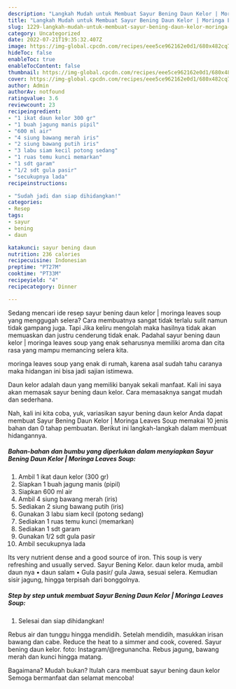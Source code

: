 ```yaml
---
description: "Langkah Mudah untuk Membuat Sayur Bening Daun Kelor | Moringa Leaves Soup yang Enak, Buat Buka Puasa Lezat"
title: "Langkah Mudah untuk Membuat Sayur Bening Daun Kelor | Moringa Leaves Soup yang Enak, Buat Buka Puasa Lezat"
slug: 1229-langkah-mudah-untuk-membuat-sayur-bening-daun-kelor-moringa-leaves-soup-yang-enak-buat-buka-puasa-lezat
category: Uncategorized
date: 2022-07-21T19:35:32.407Z
image: https://img-global.cpcdn.com/recipes/eee5ce962162e0d1/680x482cq70/sayur-bening-daun-kelor-moringa-leaves-soup-foto-resep-utama.jpg
hideToc: false
enableToc: true
enableTocContent: false
thumbnail: https://img-global.cpcdn.com/recipes/eee5ce962162e0d1/680x482cq70/sayur-bening-daun-kelor-moringa-leaves-soup-foto-resep-utama.jpg
cover: https://img-global.cpcdn.com/recipes/eee5ce962162e0d1/680x482cq70/sayur-bening-daun-kelor-moringa-leaves-soup-foto-resep-utama.jpg
author: Admin
authorAv: notfound
ratingvalue: 3.6
reviewcount: 23
recipeingredient:
- "1 ikat daun kelor 300 gr"
- "1 buah jagung manis pipil"
- "600 ml air"
- "4 siung bawang merah iris"
- "2 siung bawang putih iris"
- "3 labu siam kecil potong sedang"
- "1 ruas temu kunci memarkan"
- "1 sdt garam"
- "1/2 sdt gula pasir"
- "secukupnya lada"
recipeinstructions:

- "Sudah jadi dan siap dihidangkan!"
categories:
- Resep
tags:
- sayur
- bening
- daun

katakunci: sayur bening daun 
nutrition: 236 calories
recipecuisine: Indonesian
preptime: "PT27M"
cooktime: "PT33M"
recipeyield: "4"
recipecategory: Dinner

---
```



Sedang mencari ide resep sayur bening daun kelor | moringa leaves soup yang menggugah selera? Cara membuatnya sangat tidak terlalu sulit namun tidak gampang juga. Tapi Jika keliru mengolah maka hasilnya tidak akan memuaskan dan justru cenderung tidak enak. Padahal sayur bening daun kelor | moringa leaves soup yang enak seharusnya memiliki aroma dan cita rasa yang mampu memancing selera kita.

 moringa leaves soup yang enak di rumah, karena asal sudah tahu caranya maka hidangan ini bisa jadi sajian istimewa.

Daun kelor adalah daun yang memiliki banyak sekali manfaat. Kali ini saya akan memasak sayur bening daun kelor. Cara memasaknya sangat mudah dan sederhana.


Nah, kali ini kita coba, yuk, variasikan sayur bening daun kelor  Anda dapat membuat Sayur Bening Daun Kelor | Moringa Leaves Soup memakai 10 jenis bahan dan 0 tahap pembuatan. Berikut ini langkah-langkah dalam membuat hidangannya.

<!--inarticleads1-->

##### Bahan-bahan dan bumbu yang diperlukan dalam menyiapkan Sayur Bening Daun Kelor | Moringa Leaves Soup:

1. Ambil 1 ikat daun kelor (300 gr)
1. Siapkan 1 buah jagung manis (pipil)
1. Siapkan 600 ml air
1. Ambil 4 siung bawang merah (iris)
1. Sediakan 2 siung bawang putih (iris)
1. Gunakan 3 labu siam kecil (potong sedang)
1. Sediakan 1 ruas temu kunci (memarkan)
1. Sediakan 1 sdt garam
1. Gunakan 1/2 sdt gula pasir
1. Ambil secukupnya lada


Its very nutrient dense and a good source of iron. This soup is very refreshing and usually served. Sayur Bening Kelor. daun kelor muda, ambil daun nya • daun salam • Gula pasir/ gula Jawa, sesuai selera. Kemudian sisir jagung, hingga terpisah dari bonggolnya. 

<!--inarticleads2-->

##### Step by step untuk membuat Sayur Bening Daun Kelor | Moringa Leaves Soup:


1. Selesai dan siap dihidangkan!

Rebus air dan tunggu hingga mendidih. Setelah mendidih, masukkan irisan bawang dan cabe. Reduce the heat to a simmer and cook, covered. Sayur bening daun kelor. foto: Instagram/@regunancha. Rebus jagung, bawang merah dan kunci hingga matang. 

Bagaimana? Mudah bukan? Itulah cara membuat sayur bening daun kelor  Semoga bermanfaat dan selamat mencoba!
